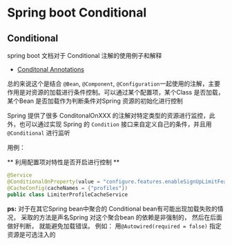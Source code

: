 # Spring boot Conditional

## Conditional

spring boot 文档对于 Conditional 注解的使用例子和解释
* [Conditonal Annotations](https://docs.spring.io/spring-boot/docs/current-SNAPSHOT/reference/htmlsingle/#boot-features-condition-annotations)

总的来说这个是结合 `@Bean`, `@Component`, `@Configuration`一起使用的注解，主要作用是对资源的加载进行条件控制。可以通过某个配置项，某个Class 是否加载， 某个Bean 是否加载作为判断条件对Spring 资源的初始化进行控制

Spring 提供了很多 ConditonalOnXXX 的注解对特定类型的资源进行监控，此外，也可以通过实现 Spring 的 `Condition` 接口来自定义自己的条件，并且用 `@Conditional` 进行监听

用例：

** 利用配置项对特性是否开启进行控制 **

```java
@Service
@ConditionalOnProperty(value = "configure.features.enableSignUpLimitFeature")
@CacheConfig(cacheNames = {"profiles"})
public class LimiterProfileCacheService
```

__ps:__ 对于在其它Spring bean中聚合的 Conditional bean有可能出现加载失败的情况， 采取的方法是声名Spring 对这个聚合bean 的依赖是非强制的， 然后在后面做好判断， 就能避免加载错误。 例如： 用`@Autowired(required = false)` 指定资源是可选注入的

